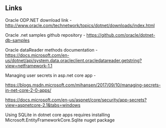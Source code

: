 ## Links
Oracle ODP.NET download link - http://www.oracle.com/technetwork/topics/dotnet/downloads/index.html

Oracle .net samples github repository - https://github.com/oracle/dotnet-db-samples

Oracle dataReader methods documentation - https://docs.microsoft.com/en-us/dotnet/api/system.data.oracleclient.oracledatareader.getstring?view=netframework-1.1

Managing user secrets in asp.net core app - 

https://blogs.msdn.microsoft.com/mihansen/2017/09/10/managing-secrets-in-net-core-2-0-apps/

https://docs.microsoft.com/en-us/aspnet/core/security/app-secrets?view=aspnetcore-2.1&tabs=windows

Using SQLite in dotnet core apps requires installing Microsoft.EntityFrameworkCore.Sqlite nuget package